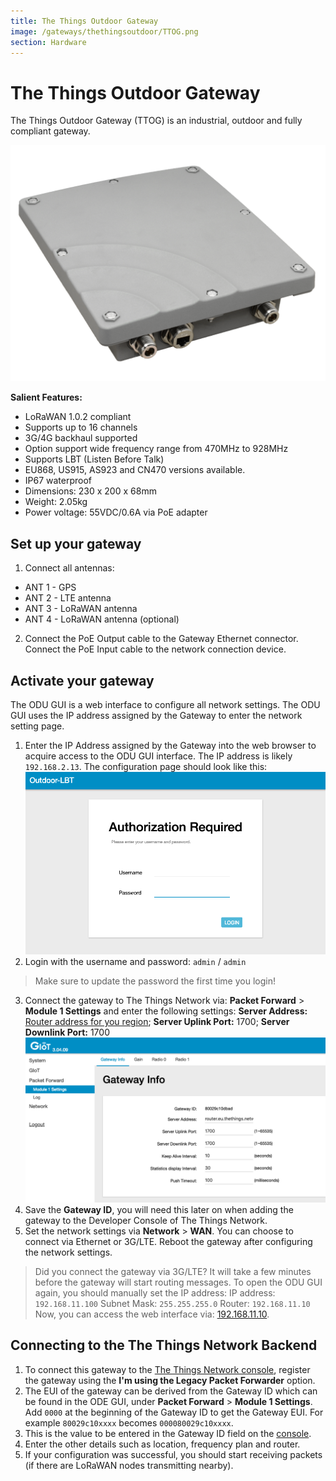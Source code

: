 ```yaml
---
title: The Things Outdoor Gateway
image: /gateways/thethingsoutdoor/TTOG.png
section: Hardware
---
```



# The Things Outdoor Gateway

The Things Outdoor Gateway (TTOG) is an industrial, outdoor and fully compliant gateway.

![TTOG](TTOG.png)

**Salient Features:**

* LoRaWAN 1.0.2 compliant
* Supports up to 16 channels
* 3G/4G backhaul supported
* Option support wide frequency range from 470MHz to 928MHz
* Supports LBT (Listen Before Talk)
* EU868, US915, AS923 and CN470 versions available.
* IP67 waterproof
* Dimensions: 230 x 200 x 68mm
* Weight: 2.05kg
* Power voltage: 55VDC/0.6A via PoE adapter


## Set up your gateway

1. Connect all antennas:
 - ANT 1 - GPS
 - ANT 2 - LTE antenna
 - ANT 3 - LoRaWAN antenna
 - ANT 4 - LoRaWAN antenna (optional)
2. Connect the PoE Output cable to the Gateway Ethernet connector. Connect the PoE Input cable to the network connection device.




## Activate your gateway

The ODU GUI is a web interface to configure all network settings. The ODU GUI uses the IP address assigned by the Gateway to enter the network setting page.

1. Enter the IP Address assigned by the Gateway into the web browser to acquire access to the ODU GUI interface. The IP address is likely `192.168.2.13`. The configuration page should look like this:
 ![GUI](GUI.png)
2. Login with the username and password: `admin` / `admin`
 > Make sure to update the password the first time you login!
3. Connect the gateway to The Things Network via: **Packet Forward** > **Module 1 Settings** and enter the following settings:
 **Server Address:** [Router address for you region](https://www.thethingsnetwork.org/docs/gateways/packet-forwarder/semtech-udp.html#router-addresses); 
 **Server Uplink Port:** 1700;
 **Server Downlink Port:** 1700
 ![Gateway Settings](gateway-info.png)
4. Save the **Gateway ID**, you will need this later on when adding the gateway to the Developer Console of The Things Network.
5. Set the network settings via **Network** > **WAN**. You can choose to connect via Ethernet or 3G/LTE. Reboot the gateway after configuring the network settings.
 
 > Did you connect the gateway via 3G/LTE? It will take a few minutes before the gateway will start routing messages. 
 > To open the ODU GUI again, you should manually set the IP address:
 > IP address: `192.168.11.100`
 > Subnet Mask: `255.255.255.0`
 > Router: `192.168.11.10`
 > Now, you can access the web interface via: [192.168.11.10](http://192.168.11.10).



## Connecting to the The Things Network Backend

1. To connect this gateway to the [The Things Network console](https://console.thethingsnetwork.org/), register the gateway using the **I'm using the Legacy Packet Forwarder** option. 
2. The EUI of the gateway can be derived from the Gateway ID which can be found in the ODE GUI, under **Packet Forward** > **Module 1 Settings**. Add `0000` at the beginning of the Gateway ID to get the Gateway EUI. For example `80029c10xxxx` becomes `000080029c10xxxx`.
4. This is the value to be entered in the Gateway ID field on the [console](https://console.thethingsnetwork.org).
5. Enter the other details such as location, frequency plan and router.
6. If your configuration was successful, you should start receiving packets (if there are LoRaWAN nodes transmitting nearby).

